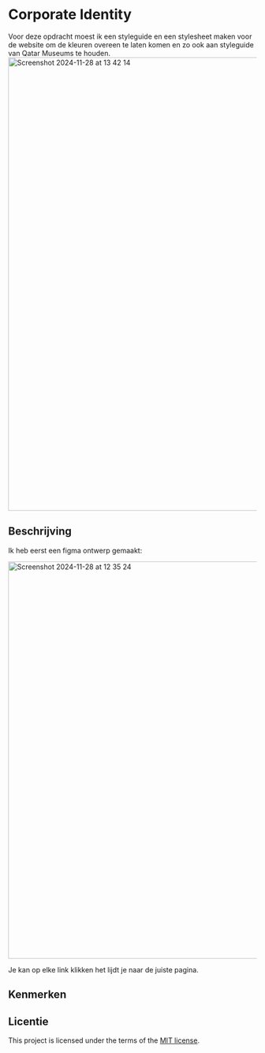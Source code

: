 # Corporate Identity

Voor deze opdracht moest ik een styleguide en een stylesheet maken voor de website om de kleuren overeen te laten komen en zo ook aan styleguide van Qatar Museums te houden.
<img width="919" alt="Screenshot 2024-11-28 at 13 42 14" src="https://github.com/user-attachments/assets/242b4707-48bb-4401-8d79-03035b72e107">



## Beschrijving
Ik heb eerst een figma ontwerp gemaakt:

<img width="805" alt="Screenshot 2024-11-28 at 12 35 24" src="https://github.com/user-attachments/assets/e8cae7c8-8f59-4fc3-9510-d417ba82f3e6">

Je kan op elke link klikken het lijdt je naar de juiste pagina.

## Kenmerken


## Licentie

This project is licensed under the terms of the [MIT license](./LICENSE).
